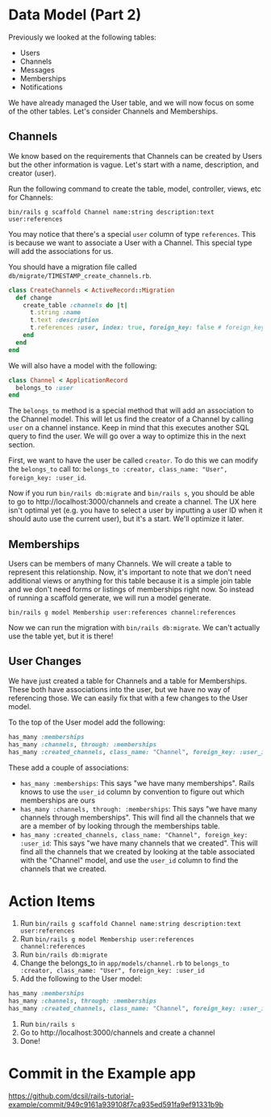# Data Model (Part 2)

Previously we looked at the following tables:

- Users
- Channels
- Messages
- Memberships
- Notifications

We have already managed the User table, and we will now focus on some of the other tables. Let's consider Channels and Memberships.

## Channels

We know based on the requirements that Channels can be created by Users but the other information is vague. Let's start with a name, description, and creator (user).

Run the following command to create the table, model, controller, views, etc for Channels:

`bin/rails g scaffold Channel name:string description:text user:references`

You may notice that there's a special `user` column of type `references`. This is because we want to associate a User with a Channel. This special type will add the associations for us.

You should have a migration file called `db/migrate/TIMESTAMP_create_channels.rb`.

```ruby
class CreateChannels < ActiveRecord::Migration
  def change
    create_table :channels do |t|
      t.string :name
      t.text :description
      t.references :user, index: true, foreign_key: false # foreign_keys are optional. Foreign keys are not needed for this to work
    end
  end
end
```

We will also have a model with the following:
```ruby
class Channel < ApplicationRecord
  belongs_to :user
end
```

The `belongs_to` method is a special method that will add an association to the Channel model. This will let us find the creator of a Channel by calling `user` on a channel instance. Keep in mind that this executes another SQL query to find the user. We will go over a way to optimize this in the next section.

First, we want to have the user be called `creator`. To do this we can modify the `belongs_to` call to:
`belongs_to :creator, class_name: "User", foreign_key: :user_id`.

Now if you run `bin/rails db:migrate` and `bin/rails s`, you should be able to go to http://localhost:3000/channels and create a channel. The UX here isn't optimal yet (e.g. you have to select a user by inputting a user ID when it should auto use the current user), but it's a start. We'll optimize it later.

## Memberships

Users can be members of many Channels. We will create a table to represent this relationship. Now, it's important to note that we don't need additional views or anything for this table because it is a simple join table and we don't need forms or listings of memberships right now. So instead of running a scaffold generate, we will run a model generate.

`bin/rails g model Membership user:references channel:references`

Now we can run the migration with `bin/rails db:migrate`. We can't actually use the table yet, but it is there!

## User Changes

We have just created a table for Channels and a table for Memberships. These both have associations into the user, but we have no way of referencing those. We can easily fix that with a few changes to the User model.

To the top of the User model add the following:
```ruby
has_many :memberships
has_many :channels, through: :memberships
has_many :created_channels, class_name: "Channel", foreign_key: :user_id
```

These add a couple of associations:

- `has_many :memberships`: This says "we have many memberships". Rails knows to use the `user_id` column by convention to figure out which memberships are ours
- `has_many :channels, through: :memberships`: This says "we have many channels through memberships". This will find all the channels that we are a member of by looking through the memberships table.
- `has_many :created_channels, class_name: "Channel", foreign_key: :user_id`: This says "we have many channels that we created". This will find all the channels that we created by looking at the table associated with the "Channel" model, and use the `user_id` column to find the channels that we created.

# Action Items

1. Run `bin/rails g scaffold Channel name:string description:text user:references`
1. Run `bin/rails g model Membership user:references channel:references`
1. Run `bin/rails db:migrate`
1. Change the belongs_to in `app/models/channel.rb` to `belongs_to :creator, class_name: "User", foreign_key: :user_id`
1. Add the following to the User model:
  ```ruby
  has_many :memberships
  has_many :channels, through: :memberships
  has_many :created_channels, class_name: "Channel", foreign_key: :user_id
  ```
1. Run `bin/rails s`
1. Go to http://localhost:3000/channels and create a channel
1. Done!

# Commit in the Example app

https://github.com/dcsil/rails-tutorial-example/commit/949c9161a939108f7ca935ed591fa9ef91331b9b
